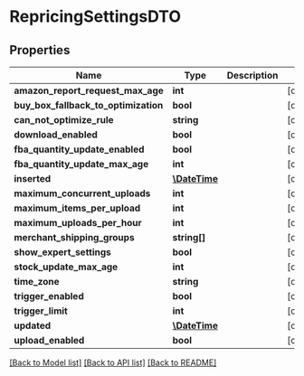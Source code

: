 # RepricingSettingsDTO

## Properties
Name | Type | Description | Notes
------------ | ------------- | ------------- | -------------
**amazon_report_request_max_age** | **int** |  | [optional] 
**buy_box_fallback_to_optimization** | **bool** |  | [optional] 
**can_not_optimize_rule** | **string** |  | [optional] 
**download_enabled** | **bool** |  | [optional] 
**fba_quantity_update_enabled** | **bool** |  | [optional] 
**fba_quantity_update_max_age** | **int** |  | [optional] 
**inserted** | [**\DateTime**](\DateTime.md) |  | [optional] 
**maximum_concurrent_uploads** | **int** |  | [optional] 
**maximum_items_per_upload** | **int** |  | [optional] 
**maximum_uploads_per_hour** | **int** |  | [optional] 
**merchant_shipping_groups** | **string[]** |  | [optional] 
**show_expert_settings** | **bool** |  | [optional] 
**stock_update_max_age** | **int** |  | [optional] 
**time_zone** | **string** |  | [optional] 
**trigger_enabled** | **bool** |  | [optional] 
**trigger_limit** | **int** |  | [optional] 
**updated** | [**\DateTime**](\DateTime.md) |  | [optional] 
**upload_enabled** | **bool** |  | [optional] 

[[Back to Model list]](../README.md#documentation-for-models) [[Back to API list]](../README.md#documentation-for-api-endpoints) [[Back to README]](../README.md)


